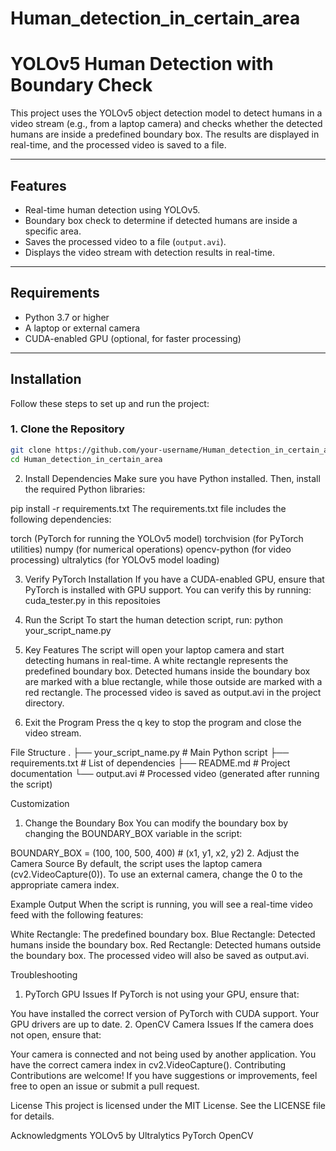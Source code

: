 # Human_detection_in_certain_area
# YOLOv5 Human Detection with Boundary Check

This project uses the YOLOv5 object detection model to detect humans in a video stream (e.g., from a laptop camera) and checks whether the detected humans are inside a predefined boundary box. The results are displayed in real-time, and the processed video is saved to a file.

---

## Features

- Real-time human detection using YOLOv5.
- Boundary box check to determine if detected humans are inside a specific area.
- Saves the processed video to a file (`output.avi`).
- Displays the video stream with detection results in real-time.

---

## Requirements

- Python 3.7 or higher
- A laptop or external camera
- CUDA-enabled GPU (optional, for faster processing)

---

## Installation

Follow these steps to set up and run the project:

### 1. Clone the Repository
```bash
git clone https://github.com/your-username/Human_detection_in_certain_area.git
cd Human_detection_in_certain_area
```
2. Install Dependencies
Make sure you have Python installed. Then, install the required Python libraries:

pip install -r requirements.txt
The requirements.txt file includes the following dependencies:

torch (PyTorch for running the YOLOv5 model)
torchvision (for PyTorch utilities)
numpy (for numerical operations)
opencv-python (for video processing)
ultralytics (for YOLOv5 model loading)

3. Verify PyTorch Installation
If you have a CUDA-enabled GPU, ensure that PyTorch is installed with GPU support. You can verify this by running:
cuda_tester.py in this repositoies


1. Run the Script
To start the human detection script, run:
python your_script_name.py

2. Key Features
The script will open your laptop camera and start detecting humans in real-time.
A white rectangle represents the predefined boundary box.
Detected humans inside the boundary box are marked with a blue rectangle, while those outside are marked with a red rectangle.
The processed video is saved as output.avi in the project directory.

3. Exit the Program
Press the q key to stop the program and close the video stream.

File Structure
.
├── your_script_name.py       # Main Python script
├── requirements.txt          # List of dependencies
├── README.md                 # Project documentation
└── output.avi                # Processed video (generated after running the script)

Customization
1. Change the Boundary Box
You can modify the boundary box by changing the BOUNDARY_BOX variable in the script:

BOUNDARY_BOX = (100, 100, 500, 400)  # (x1, y1, x2, y2)
2. Adjust the Camera Source
By default, the script uses the laptop camera (cv2.VideoCapture(0)). To use an external camera, change the 0 to the appropriate camera index.

Example Output
When the script is running, you will see a real-time video feed with the following features:

White Rectangle: The predefined boundary box.
Blue Rectangle: Detected humans inside the boundary box.
Red Rectangle: Detected humans outside the boundary box.
The processed video will also be saved as output.avi.

Troubleshooting
1. PyTorch GPU Issues
If PyTorch is not using your GPU, ensure that:

You have installed the correct version of PyTorch with CUDA support.
Your GPU drivers are up to date.
2. OpenCV Camera Issues
If the camera does not open, ensure that:

Your camera is connected and not being used by another application.
You have the correct camera index in cv2.VideoCapture().
Contributing
Contributions are welcome! If you have suggestions or improvements, feel free to open an issue or submit a pull request.

License
This project is licensed under the MIT License. See the LICENSE file for details.

Acknowledgments
YOLOv5 by Ultralytics
PyTorch
OpenCV
